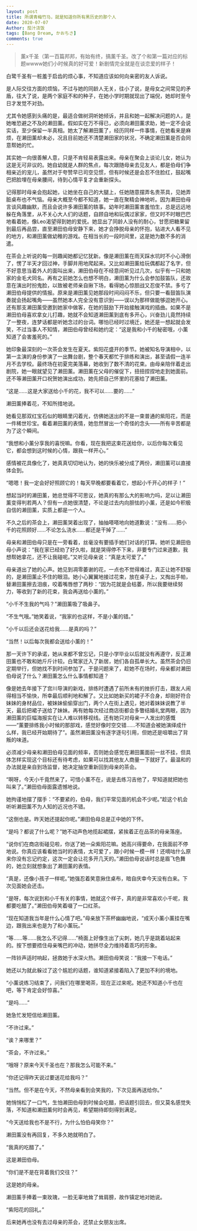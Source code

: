 ```yaml
---
layout: post
title: 所谓青梅竹马，就是知道你所有黑历史的那个人
date: 2020-07-07
Author: 茄汁浇饭 
tags: [Bang Dream, かおちさ]
comments: true
---
```


> 薰x千圣（第一百篇邦邦，有始有终，搞薰千圣。改了个和第一篇对应的标题wwww她们小时候真的好可爱！新剧情完全就是在谈恋爱的样子！

白鹭千圣有一桩羞于启齿的烦心事，不知道应该如何向亲密的友人诉说。

是人际交往方面的烦恼，不过与她的同龄人无关，往小了说，是母女之间常见的矛盾，往大了说，是两个家庭不和的种子，在她小学时期就现出了端倪，她却时至今日才发觉不对劲。

尤其令她感到头痛的是，最适合做树洞听她倾诉，并且和她一起解决问题的人，是她唯恐避之不及的濑田薰。假如实在万不得已，必须向濑田薰求助，她一定不会说实话，至少保留一半真相。她太了解濑田薰了，经历同样一件事情，在她看来是麻烦，在濑田薰却未必，况且目前她还不清楚濑田家的状况，不确定濑田薰是否会同意帮她的忙。

其实她一向很善解人意，只是不肯轻易表露出来。母亲在聚会上谈论儿女，她认为这是无可非议的。她自幼就是人群的焦点，每次跟随母亲去见友人，都是伯母们争相亲近的宠儿，虽然对于夸赞早已司空见惯，但有时候还是会忍不住脸红，鼓起嘴巴把脸埋在母亲腰间，待到心情平复才会重新探头。

记得那时母亲会抱起她，让她坐在自己的大腿上，任她随意摆弄名贵茶具，见她弄脏桌布也不气恼。母亲大概至今都不知道，她一直在聚精会神地听。因为濑田伯母言谈风趣幽默，而且会说许多濑田薰的轶事。幼年时濑田薰害羞怕生，总是远远地躲在角落里，从不关心大人们的话题，自顾自地和玩偶过家家，但又时不时眼巴巴地看着她，像Leo渴望得到她的爱抚。她显出了同龄人没有的耐心，甘愿把糖果留到最后再品尝，直至濑田伯母安静下来，她才会挣脱母亲的怀抱，钻进大人看不见的地方，和濑田薰做幼稚的游戏。在相当长的一段时间里，这是她为数不多的消遣。

在茶会上听说的每一则趣闻她都记忆犹新。像是濑田薰在雨天踩水坑时不小心滑倒了，愣了半天才回过神，手脚并用地爬起来。又比如濑田薰给玩偶都起了名字，但不好意思当着外人的面叫出来，濑田伯母在不经意间听见过几次，似乎有一只和她家的金毛犬同名。再有之前她怎么也想不明白，濑田薰为什么会参加鼓笛队，还故意在演出时扮鬼脸，以致被老师亲自揪下场，看得她心惊胆战又忍俊不禁。多亏了濑田伯母提供的情报。原来是濑田薰见她那段时间闷闷不乐，但只要一看鼓笛队演奏就会扬起嘴角——虽然她本人完全没有意识到——误以为那样做能够逗她开心。还有那支濑田薰受邀到她家中做客，在她的鼓励下开始接触演戏的插曲。如果不是濑田伯母喜欢拿女儿打趣，她就不会知道濑田薰到底有多开心，兴奋劲儿竟然持续了一整夜，连梦话都是听她念过的台词。哪怕已经时过境迁，她还是一想起就会发笑，不过当事人不知情，濑田伯母曾经和她约定：“这是我和小千的秘密哦，小薰知道了会害羞死的。”

她印象最深刻的一次茶会发生在夏天。紫阳花盛开的季节。她被知名导演相中，以第一主演的身份参演了一出舞台剧，整个春天都忙于排练和演出，甚至请假一连半月不去学校。最终场在初夏完美落幕，她收到了数不清的花束。由母亲陪伴着走出剧院，她一眼就望见了濑田薰。濑田薰在父母的催促下，扭扭捏捏地走到她面前。还不等濑田薰开口祝贺她演出成功，她先把自己怀里的花塞给了濑田薰。

“这是……这是大家送给小千的花，我不可以……要的……”

濑田薰捧着花，不知所措地说。

她看见那双红宝石似的眼睛里闪着光，仿佛她送出的不是一束普通的紫阳花，而是一件稀世珍宝。看着濑田薰的表情，她忽然冒出一个奇怪的念头——所有辛苦都是为了这个瞬间。

“我想和小薰分享我的喜悦嘛。你看，现在我把这束花送给你，以后你每次看见它，都会想到这时候的心情，跟我一样开心。”

感情被花具像化了，她真真切切地认为，她的快乐被分成了两份，濑田薰可以直接体会到。

“嗯嗯！我一定会好好照顾它的！每天早晚都要看着它，想起小千开心的样子！”

想起当时的濑田薰，她总觉得不可思议，她真的有那么大的影响力吗，足以让濑田薰变得判若两人？但有一点她很清楚，不论是过去内向胆怯的小薰，还是如今积极自信的濑田薰，实质上都是一个人。

不久之后的茶会上，濑田薰哭着出现了，抽抽嗒嗒地向她道歉说：“没有……把小千的花照顾好……不论怎么浇水……都还是干掉了……”

母亲和濑田伯母只是在一旁看着，丝毫没有要插手她们对话的打算。她听见濑田伯母小声说：“我在家已经劝了好久啦，就是哭得停不下来，非要专门过来道歉，我想帮她拿花，还不让我碰呢。”又听见母亲说：“真是太可爱了。”

母亲道出了她的心声。她见到凋零萎谢的花，一点也不觉得难过，真正让她不舒服的，是濑田薰止不住的眼泪。她小心翼翼地接过花束，放在桌子上，又掏出手帕，替濑田薰擦去泪痕，咬着嘴唇想了两秒：“因为花就是会枯萎，所以我要继续努力，等收到了新的花束，我会再送给小薰的。”

“小千不生我的气吗？”濑田薰吸了吸鼻子。

“不生气哦。”她笑着说，“我家的也这样，不是小薰的错。”

“小千以后还会送花给我……是真的吗？”

“当然！以后每次我都会送给小薰的！”

那一天许下的承诺，她从来都不曾忘记，只是小学毕业以后就没有再遵守，反正濑田薰也不敢和她斤斤计较。白鹭家迁入了新居，她们各自孤单长大。虽然茶会仍旧定期举行，但她找不到时间参加了。于是问题来了，趁她不在场时，母亲都对濑田伯母说了什么？濑田薰怎么什么事情都知道？

像是她去年接下了宫川导演的新戏，排练时遭遇了前所未有的挫折打击，跟友人闹得相当不愉快，所幸最后顺利地和解了。又比如她新买的裙子不合身，却刚好符合妹妹的身材品位，被妹妹偷偷穿出门，两个人在街上遇见，她对着妹妹说教了半天，最后把裙子送给了妹妹。再有她每次经过商店街都会多瞥结婚礼堂两眼，因为濑田薰的巨幅海报实在让人难以转移视线。还有她只对母亲一人发出的感慨——“薰要排练我小时候的那部戏，感觉好像时空交错……不知道会被她演绎成什么样，我已经开始期待了”。虽然濑田薰没有逐字逐句引用，但她还是咀嚼出了背叛的味道。

必须减少母亲和濑田伯母见面的频率，否则她会感觉在濑田薰面前一丝不挂，但具体怎样实现这个目标还有待考虑，如果可以找其他友人商量一下就好了。最温和的办法就是亲自到场监督，她决定抽空重新回到母亲的茶会。

“啊呀，今天小千竟然来了，可惜小薰不在，说是去练习吉他了，早知道就把她也叫来了。”濑田伯母面露遗憾地说。

她拘谨地摆了摆手：“不要紧的，伯母，我们平常见面的机会不少呢。”趁这个机会听听濑田薰不为人知的近况也不错。

“这倒也是。昨天她还提起你呢。”濑田伯母总是正中她的下怀。

“是吗？都说了什么呢？”她不动声色地揽起裙摆，紧挨着正在品茶的母亲落座。

“说你们在商店街碰见啦，你送了她一朵紫阳花嘛。她高兴得要命，在我面前不停地说。你真应该看看她当时的表情，太可爱了，跟小时候一模一样！还嘀咕什么原来你没有忘记约定，这次一定会让花多开几天的。”濑田伯母说话时总是眉飞色舞的，她立刻就想象出了濑田薰的表情。

“真是，还像小孩子一样呢。”她强忍着笑意揪住桌布，暗自庆幸今天没有白来。下次见面她会还击。

“是呀，每次说到和小千有关的事情，她就这个样子，真的是非常喜欢小千呢，我都要吃醋了。”濑田伯母笑着啜了一口红茶。

“现在知道我当年是什么心情了吧。”母亲放下茶杯幽幽地说，“成天小薰小薰挂在嘴边，跟我出来也是为了和小薰玩。”

“等……等……我怎么不记得……”椅面上好像生出了尖刺，她几乎是跳着站起来的。按下想要捂住母亲嘴巴的冲动，她拼尽全力维持着乖巧的形象。

一阵铃声适时响起，拯救她于水深火热。濑田伯母笑说：“我接一下电话。”

她还以为就此躲过了这个尴尬的话题，谁知道紧接着陷入了更加不利的境地。

“小薰说练习结束了，问我们在哪里喝茶，现在正过来呢。她还不知道小千也在吧，等下肯定会好惊喜。”

“是吗……”

她急忙发短信给濑田薰。

“不许过来。”

“诶？来哪里？”

“茶会，不许过来。”

“哦呀？原来今天千圣也在？那我怎么可能不来。”

“你还记得昨天说过要送花给我吗？”

“当然。但不是在今天，不然母亲看到会笑我的，下次见面再送给你。”

她悄悄松了一口气，生怕濑田伯母到时候会吃醋，把话题引回去，但又莫名感觉失落，不知道和濑田薰何时会再见，希望期待即刻得到满足。

“今天送给我也不是不行，为什么怕伯母笑你？”

濑田薰没有再回复，不多久她就明白了。

“我真的吃醋了。”

这是濑田伯母。

“你们是不是在背着我们交往？”

这是她的母亲。

濑田薰手捧着一束玫瑰，一脸无辜地耸了耸肩膀，故作镇定地对她说。

“紫阳花的回礼。”

后来她再也没有去过母亲的茶会，还禁止女朋友出席。